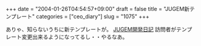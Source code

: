 +++
date = "2004-01-26T04:54:57+09:00"
draft = false
title = "JUGEM新テンプレート"
categories = ["ceo_diary"]
slug = "1075"
+++

ありゃ、知らないうちに新テンプレートが。
<a href="http://jugem.yosy.jp/" target="_blank">JUGEM開発日記</a>
訪問者がテンプレート変更出来るようになってるし・・やるなあ。
